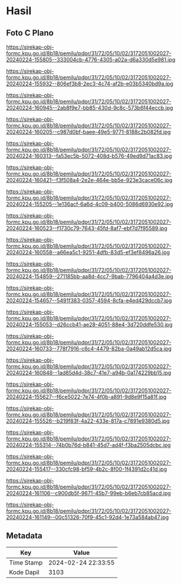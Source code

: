 # Hasil

## Foto C Plano

https://sirekap-obj-formc.kpu.go.id/8b18/pemilu/pdpr/31/72/05/10/02/3172051002027-20240224-155805--333004cb-4776-4305-a02a-d6a330d5e981.jpg

https://sirekap-obj-formc.kpu.go.id/8b18/pemilu/pdpr/31/72/05/10/02/3172051002027-20240224-155932--806ef3b8-2ec3-4c74-af2b-e03b5340bd9a.jpg

https://sirekap-obj-formc.kpu.go.id/8b18/pemilu/pdpr/31/72/05/10/02/3172051002027-20240224-160945--2ab8f9e7-bb85-430d-9c8c-573b6f44eccb.jpg

https://sirekap-obj-formc.kpu.go.id/8b18/pemilu/pdpr/31/72/05/10/02/3172051002027-20240224-160205--c987d0bf-baee-49e5-9771-8188c2b082fd.jpg

https://sirekap-obj-formc.kpu.go.id/8b18/pemilu/pdpr/31/72/05/10/02/3172051002027-20240224-160313--fa53ec5b-5072-408d-b576-49ed9d71ac83.jpg

https://sirekap-obj-formc.kpu.go.id/8b18/pemilu/pdpr/31/72/05/10/02/3172051002027-20240224-160421--f3f508a4-2e2e-464e-bb5e-923e3cace06c.jpg

https://sirekap-obj-formc.kpu.go.id/8b18/pemilu/pdpr/31/72/05/10/02/3172051002027-20240224-155205--1e136acf-6a6d-4c09-b400-5086d6930e92.jpg

https://sirekap-obj-formc.kpu.go.id/8b18/pemilu/pdpr/31/72/05/10/02/3172051002027-20240224-160523--f1730c79-7643-45fd-8af7-ebf7d7f95589.jpg

https://sirekap-obj-formc.kpu.go.id/8b18/pemilu/pdpr/31/72/05/10/02/3172051002027-20240224-160558--a66ea5c1-9251-4dfb-83d5-ef3ef8496a26.jpg

https://sirekap-obj-formc.kpu.go.id/8b18/pemilu/pdpr/31/72/05/10/02/3172051002027-20240224-154859--271185bb-aa8d-4cc7-9bab-7796404a4d3e.jpg

https://sirekap-obj-formc.kpu.go.id/8b18/pemilu/pdpr/31/72/05/10/02/3172051002027-20240224-154657--5491f383-0357-4594-8cfa-e4ed429dccb7.jpg

https://sirekap-obj-formc.kpu.go.id/8b18/pemilu/pdpr/31/72/05/10/02/3172051002027-20240224-155053--d26ccb41-ae28-4051-88e4-3d720ddfe530.jpg

https://sirekap-obj-formc.kpu.go.id/8b18/pemilu/pdpr/31/72/05/10/02/3172051002027-20240224-160733--778f7916-c6c4-4479-82ba-0a49ab12d5ca.jpg

https://sirekap-obj-formc.kpu.go.id/8b18/pemilu/pdpr/31/72/05/10/02/3172051002027-20240224-160848--1ad85d4d-38c7-41e7-a94b-0a174229bb15.jpg

https://sirekap-obj-formc.kpu.go.id/8b18/pemilu/pdpr/31/72/05/10/02/3172051002027-20240224-155627--f6ce5022-7e74-4f0b-a891-9d8e9f15a81f.jpg

https://sirekap-obj-formc.kpu.go.id/8b18/pemilu/pdpr/31/72/05/10/02/3172051002027-20240224-155526--b219f83f-4a22-433e-817a-c7891e9380d5.jpg

https://sirekap-obj-formc.kpu.go.id/8b18/pemilu/pdpr/31/72/05/10/02/3172051002027-20240224-155314--74b0b76d-b841-45d7-ad4f-f3ba2505dcbc.jpg

https://sirekap-obj-formc.kpu.go.id/8b18/pemilu/pdpr/31/72/05/10/02/3172051002027-20240224-155417--330cfc98-bf59-4b2c-8f00-1f4391d2c41d.jpg

https://sirekap-obj-formc.kpu.go.id/8b18/pemilu/pdpr/31/72/05/10/02/3172051002027-20240224-161106--c900db5f-9671-45b7-99eb-b6eb7cb85acd.jpg

https://sirekap-obj-formc.kpu.go.id/8b18/pemilu/pdpr/31/72/05/10/02/3172051002027-20240224-161149--00c51326-70f9-45c1-92d4-1e73a584ab47.jpg


## Metadata

| Key        | Value               |
| ---------- | ------------------- |
| Time Stamp | 2024-02-24 22:33:55 |
| Kode Dapil | 3103                |



